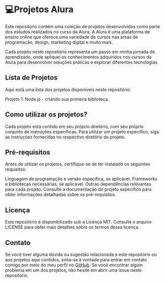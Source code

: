 # 💻Projetos Alura

Este repositório contém uma coleção de projetos desenvolvidos como parte dos estudos realizados no curso da Alura. A Alura é uma plataforma de ensino online que oferece uma variedade de cursos nas áreas de programação, design, marketing digital e muito mais.

Cada projeto neste repositório representa um passo em minha jornada de aprendizado, onde apliquei os conhecimentos adquiridos nos cursos da Alura para desenvolver soluções práticas e explorar diferentes tecnologias.

## Lista de Projetos
Aqui está uma lista dos projetos disponíveis neste repositório:

Projeto 1: Node.js - criando sua primeira biblioteca.

## Como utilizar os projetos?
Cada projeto está contido em seu próprio diretório, com seu próprio conjunto de instruções específicas. Para utilizar um projeto específico, siga as instruções fornecidas no respectivo diretório do projeto.

## Pré-requisitos
Antes de utilizar os projetos, certifique-se de ter instalado os seguintes requisitos:

Linguagem de programação e versão específica, se aplicável.
Frameworks e bibliotecas necessárias, se aplicável.
Outras dependências relevantes para cada projeto.
Consulte a documentação do projeto específico para obter informações detalhadas sobre os pré-requisitos.

## Licença
Este repositório é disponibilizado sob a Licença MIT. Consulte o arquivo LICENSE para obter mais detalhes sobre os termos dessa licença.

## Contato
Se você tiver alguma dúvida ou sugestão relacionada a este repositório ou aos projetos aqui contidos, sinta-se à vontade para entrar em contato comigo por meio do meu perfil no [GitHub](https://github.com/Cleok3Lima). Se você encontrar algum problema em um dos projetos, não hesite em abrir uma issue neste repositório.

